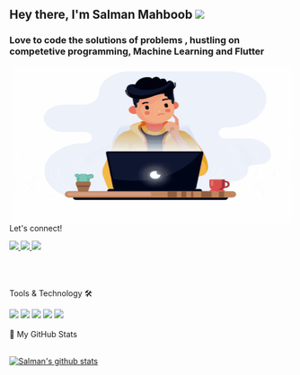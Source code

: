 ## Hey there, I'm  Salman Mahboob <img src="https://media.giphy.com/media/hvRJCLFzcasrR4ia7z/giphy.gif" width="25px">

### Love to code the solutions of problems , hustling on competetive programming, Machine Learning and Flutter

<img align="right" alt="GIF" src="gif1.gif" width="500" height="280" />
           
<div align="start">
<p align="start">Let's connect!</p>

<a href="https://www.instagram.com/apka_apna_sallu/">
    <img src="https://img.shields.io/badge/Instagram-E4405F?style=for-the-badge&logo=instagram&logoColor=white" />
</a>

<a href="www.linkedin.com/in/salmanmv">
    <img src="https://img.shields.io/badge/linkedin-%230077B5.svg?&style=for-the-badge&logo=linkedin&logoColor=white" />
</a>

<a href="https://stackoverflow.com/users/15398613/salman-mahboob">
    <img src="https://img.shields.io/badge/Stack_Overflow-FE7A16?style=for-the-badge&logo=stack-overflow&logoColor=white" />
</a>
</div>

<br>
<br>
<br>

<div align="start">
<p align="start">Tools & Technology 🛠</p>

<img src="https://img.shields.io/badge/Flutter-02569B?style=for-the-badge&logo=flutter&logoColor=white" />
<img src="https://img.shields.io/badge/Dart-0175C2?style=for-the-badge&logo=dart&logoColor=white" />
<img src="https://img.shields.io/badge/firebase-ffca28?style=for-the-badge&logo=firebase&logoColor=black" />
<img src="https://img.shields.io/badge/Python-FFD43B?style=for-the-badge&logo=python&logoColor=darkgreen" />
<img src="https://img.shields.io/badge/Git-F05032?style=for-the-badge&logo=git&logoColor=white" />


</div>

<br>






<summary>📝 My GitHub Stats</summary>
<br>

[![Salman's github stats](https://github-readme-stats.vercel.app/api?username=smv8960&theme=gotham)](https://github.com/smv8960/github-readme-stats)



